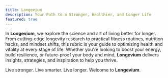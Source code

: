 ```yaml
---
title: Longevium
description: Your Path to a Stronger, Healthier, and Longer Life
featured: true
---
```


In **Longevium**, we explore the science and art of living better for longer. From cutting-edge longevity research to practical fitness routines, nutrition hacks, and mindset shifts, this rubric is your guide to optimizing health and vitality at every stage of life. Whether you're looking to boost your energy, build resilience, or future-proof your body and mind, **Longevium** delivers insights, strategies, and inspiration to help you thrive.

Live stronger. Live smarter. Live longer. Welcome to **Longevium**.
